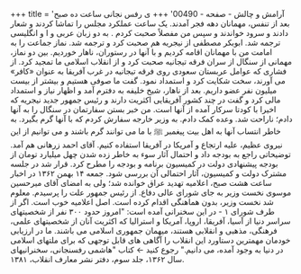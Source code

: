 +++
title = 'آرامش و چالش - صفحه - 00490'
+++
ی رفس نجانی ساعت ده صبح بعد از تنفس، مهمانان دهه فجر آمدند. یک ساعت عملکرد مجلس را تماشا کردند و شعار دادند و سرود خواندند و سپس من مفصلاً صحبت کردم . به دو زبان عربی و ا و انگلیسی ترجمه شد. ابوبکر مصطفی از نیجریه هم صحبت کرد و ترجمه شد. نماز جماعت را به امامت من با مهمانان اقامه کردیم و با آنها در رستوران، ناهار خوردیم. بین دو نماز، مهمانی از سنگال از سران فرقه تیجانیه صحبت کرد و از انقلاب اسلامی ما تمجید کرد. از فشاری که عوامل عربستان سعودی روی فرقه تیجانیه در غرب آفریقا به عنوان «کافر» می آورند، سخت شکایت کرد و استمداد نمود. گفت ما صوفی هستیم و بیشتر از بیست میلیون نفر عضو داریم. بعد از ناهار، شیخ خلیفه به دفترم آمد و اظهار نیاز و استمداد مالی کرد و گفت در چند کشور آفریقایی اکثریت دارند و رئیس جمهور جدید نیجریه که اخیرا با کودتا سرکار آمده از آنها است. من خبر بستن سفارتمان در سنگال را به آنها دادم؛ ناراحت شد. وعده کمک دادم. به وزیر خارجه سفارش کردم که با آنها گرم بگیرد. به خاطر انتساب آنها به اهل بیت پیغمبر ﷺ با ما می توانند گرم باشند و می توانیم از این نیروی عظیم، علیه ارتجاع و آمریکا در آفریقا استفاده کنیم. آقای احمد زرهانی هم آمد. توضیحاتی راجع به بودجه داد و احتمال آثار سوء به خاطر زده شدن چهل میلیارد تومان از بودجه پیشنهادی دولت در کمیسیون برنامه و بودجه را مطرح کرد. قرار شد در جلسه مشترک دولت و کمیسیون، آثار احتمالی آن بررسی شود. جمعه ۱۴ بهمن ۱۳۶۲ در اخبار ساعت هشت صبح، اعلامیه تهدید عراق خوانده شد؛ ولی به امضای آقای میرحسین موسوی نخست وزیر به جای شورای عالی دفاع. از رئیس جمهور علت را پرسیدم. معلوم شد نخست وزیر، بدون هماهنگی اقدام کرده است. اصل اعلامیه خوب است. اگر از طرف شورای ۱ - در این سخنرانی آمده است: "امروز حدود ۳۰۰ نفر از شخصیتهای سراسر دنیا از آسیا، آفریقا، اروپا، آمریکا و استرالیا که اکثریت آنان از شخصیتهای علمی، فرهنگی، مذهبی و انقلابی هستند، میهمان جمهوری اسلامی می باشند. ما در ارزیابی خودمان مهمترین دستاورد این انقلاب را آگاهی های قابل توجهی که برای ملتهای اسلامی در دنیا به وجود آمده، می دانیم." رجوع کنید ← کتاب "هاشمی رفسنجانی، سخنرانیهای سال ۱۳۶۲، جلد سوم، دفتر نشر معارف انقلاب، ۱۳۸۱.